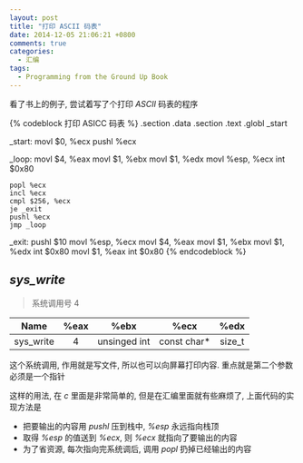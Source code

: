```yaml
---
layout: post
title: "打印 ASCII 码表"
date: 2014-12-05 21:06:21 +0800
comments: true
categories: 
  - 汇编
tags: 
  - Programming from the Ground Up Book
---
```


看了书上的例子, 尝试着写了个打印 _ASCII_ 码表的程序
<!--more-->



{% codeblock 打印 ASICC 码表 %}
.section .data
.section .text
.globl _start

_start:
    movl $0, %ecx
    pushl %ecx

_loop:
    movl $4, %eax
    movl $1, %ebx
    movl $1, %edx
    movl %esp, %ecx
    int $0x80

    popl %ecx
    incl %ecx
    cmpl $256, %ecx
    je _exit
    pushl %ecx
    jmp _loop

_exit:
    pushl $10
    movl %esp, %ecx
    movl $4, %eax
    movl $1, %ebx
    movl $1, %edx
    int $0x80
    movl $1, %eax
    int $0x80
{% endcodeblock %}

## _sys\_write_

> 系统调用号 4


| Name | \%eax | \%ebx | \%ecx | \%edx |
|:----:|:----:|:----:|:----:|:----:|
| sys_write | 4 | unsinged int | const char* | size_t |

这个系统调用, 作用就是写文件, 所以也可以向屏幕打印内容. 重点就是第二个参数必须是一个指针

这样的用法, 在 _c_ 里面是非常简单的, 但是在汇编里面就有些麻烦了, 上面代码的实现方法是

* 把要输出的内容用 _pushl_ 压到栈中, _%esp_ 永远指向栈顶
* 取得 _%esp_ 的值送到 _%ecx_, 则 _%ecx_ 就指向了要输出的内容
* 为了省资源, 每次指向完系统调后, 调用 _popl_ 扔掉已经输出的内容

